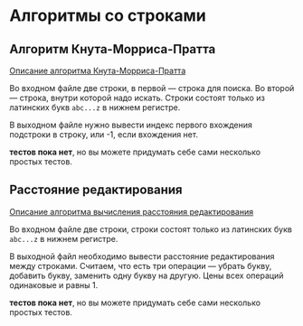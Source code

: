 # Алгоритмы со строками

## Алгоритм Кнута-Морриса-Пратта

[Описание алгоритма Кнута-Морриса-Пратта](https://neerc.ifmo.ru/wiki/index.php?title=%D0%90%D0%BB%D0%B3%D0%BE%D1%80%D0%B8%D1%82%D0%BC_%D0%9A%D0%BD%D1%83%D1%82%D0%B0-%D0%9C%D0%BE%D1%80%D1%80%D0%B8%D1%81%D0%B0-%D0%9F%D1%80%D0%B0%D1%82%D1%82%D0%B0)

Во входном файле две строки, в первой — строка для поиска. Во второй — строка, внутри которой надо искать. Строки состоят только из латинских букв `abc...z` в нижнем регистре.

В выходном файле нужно вывести индекс первого вхождения подстроки в строку, или -1, если вхождения нет. 

**тестов пока нет**, но вы можете придумать себе сами несколько простых тестов.

## Расстояние редактирования

[Описание алгоритма вычисления расстояния редактирования](https://neerc.ifmo.ru/wiki/index.php?title=%D0%97%D0%B0%D0%B4%D0%B0%D1%87%D0%B0_%D0%BE_%D1%80%D0%B5%D0%B4%D0%B0%D0%BA%D1%86%D0%B8%D0%BE%D0%BD%D0%BD%D0%BE%D0%BC_%D1%80%D0%B0%D1%81%D1%81%D1%82%D0%BE%D1%8F%D0%BD%D0%B8%D0%B8,_%D0%B0%D0%BB%D0%B3%D0%BE%D1%80%D0%B8%D1%82%D0%BC_%D0%92%D0%B0%D0%B3%D0%BD%D0%B5%D1%80%D0%B0-%D0%A4%D0%B8%D1%88%D0%B5%D1%80%D0%B0)

Во входном файле две строки, строки состоят только из латинских букв `abc...z` в нижнем регистре.

В выходной файл необходимо вывести расстояние редактирования между строками. Считаем, что есть три операции — убрать букву, добавить букву, заменить одну букву на другую. Цены всех операций одинаковые и равны 1.

**тестов пока нет**, но вы можете придумать себе сами несколько простых тестов.
